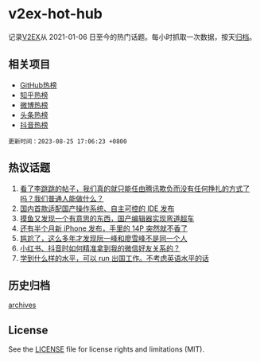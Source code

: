 # v2ex-hot-hub

 记录[V2EX](https://www.v2ex.com/)从 2021-01-06 日至今的热门话题。每小时抓取一次数据，按天[归档](archives)。
 
 ## 相关项目

- [GitHub热榜](https://github.com/lonnyzhang423/github-hot-hub)
- [知乎热榜](https://github.com/lonnyzhang423/zhihu-hot-hub)
- [微博热榜](https://github.com/lonnyzhang423/weibo-hot-hub)
- [头条热榜](https://github.com/lonnyzhang423/toutiao-hot-hub)
- [抖音热榜](https://github.com/lonnyzhang423/douyin-hot-hub)


 `更新时间：2023-08-25 17:06:23 +0800`

## 热议话题

1. [看了李跳跳的帖子，我们真的就只能任由腾讯欺负而没有任何挣扎的方式了吗？我们普通人能做什么？](https://www.v2ex.com/t/968150)
1. [国内首款适配国产操作系统、自主可控的 IDE 发布](https://www.v2ex.com/t/968064)
1. [摸鱼又发现一个有意思的东西，国产编辑器实现弯道超车](https://www.v2ex.com/t/968207)
1. [还有半个月新 iPhone 发布，手里的 14P 突然就不香了](https://www.v2ex.com/t/968177)
1. [尴尬了，这么多年才发现阮一峰和廖雪峰不是同一个人](https://www.v2ex.com/t/968159)
1. [小红书、抖音时如何精准拿到我的微信好友关系的？](https://www.v2ex.com/t/968144)
1. [学到什么样的水平，可以 run 出国工作。不考虑英语水平的话](https://www.v2ex.com/t/968251)

## 历史归档

[archives](archives)

## License

See the [LICENSE](LICENSE) file for license rights and limitations (MIT).
